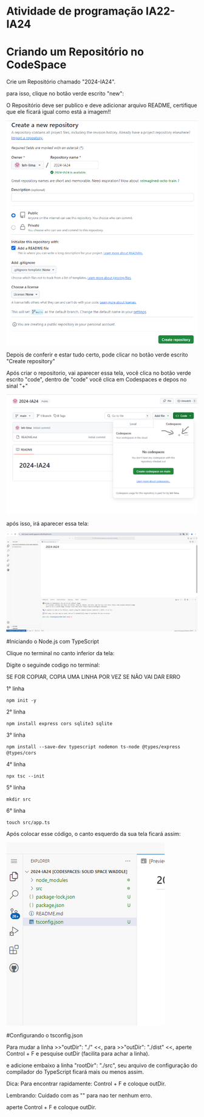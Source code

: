 # Atividade de programação IA22-IA24

# Criando um Repositório no CodeSpace

Crie um Repositório chamado "2024-IA24".

para isso, clique no botão verde escrito "new":

O Repositório deve ser publico e deve adicionar arquivo README, certifique que ele ficará igual como está a imagem!!

![.](./imagens/repositorio.png)

Depois de conferir e estar tudo certo, pode clicar no botão verde escrito "Create repository"

Após criar o repositorio, vai aparecer essa tela, você clica no botão verde escrito "code", dentro de "code" você clica em Codespaces e depos no sinal "+"

![.](./imagens/codespaces.png)

após isso, irá aparecer essa tela:

![.](./imagens/tela.png)

#Iniciando o Node.js com TypeScript

Clique no terminal no canto inferior da tela:

Digite o seguinde codigo no terminal:

SE FOR COPIAR, COPIA UMA LINHA POR VEZ SE NÃO VAI DAR ERRO


1° linha
```
npm init -y
````
2° linha
```
npm install express cors sqlite3 sqlite
````
3° linha
```
npm install --save-dev typescript nodemon ts-node @types/express @types/cors
````
4° linha
```
npx tsc --init
````
5° linha
```
mkdir src
````
6° linha
```
touch src/app.ts
````

Após colocar esse código, o canto esquerdo da sua tela ficará assim:

![.](./imagens/cantoesquerdo.png)


#Configurando o tsconfig.json

Para mudar a linha >>"outDir": "./" <<, para >>"outDir": "./dist" <<, aperte Control + F e pesquise outDir (facilita para achar a linha).


e adicione embaixo a linha  "rootDir": "./src", seu arquivo de configuração do compilador do TypeScript ficará mais ou menos assim.

Dica: Para encontrar rapidamente: Control + F e coloque outDir.

Lembrando: Cuidado com as "" para nao ter nenhum erro.


aperte Control + F e coloque outDir.
